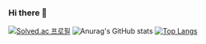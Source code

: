 ### Hi there 👋

<!--
**yjlee9909/yjlee9909** is a ✨ _special_ ✨ repository because its `README.md` (this file) appears on your GitHub profile.

Here are some ideas to get you started:

- 🔭 I’m currently working on ...
- 🌱 I’m currently learning ...
- 👯 I’m looking to collaborate on ...
- 🤔 I’m looking for help with ...
- 💬 Ask me about ...
- 📫 How to reach me: ...
- 😄 Pronouns: ...
- ⚡ Fun fact: ...
-->

[![Solved.ac 프로필](http://mazassumnida.wtf/api/v2/generate_badge?boj=yoon91234)](https://solved.ac/yoon91234)
![Anurag's GitHub stats](https://github-readme-stats.vercel.app/api?username=yjlee9909&show_icons=true&theme=react)
[![Top Langs](https://github-readme-stats.vercel.app/api/top-langs/?username=yjlee9909&layout=compact)](https://github.com/yjlee9909/github-readme-stats)
